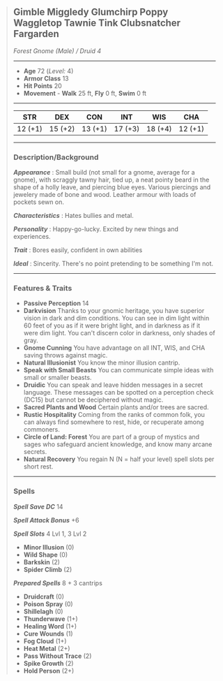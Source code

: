 > ## Gimble Miggledy Glumchirp Poppy Waggletop Tawnie Tink Clubsnatcher Fargarden
> 
> *Forest Gnome (Male) / Druid 4*
> 
> * * *
> 
> - **Age** 72 (*Level:* 4)
> - **Armor Class** 13
> - **Hit Points** 20
> - **Movement** \- **Walk** 25 ft, **Fly** 0 ft, **Swim** 0 ft
> 
> * * *
> 
> | STR | DEX | CON | INT | WIS | CHA |
> | --- | --- | --- | --- | --- | --- |
> | 12 (+1) | 15 (+2) | 13 (+1) | 17 (+3) | 18 (+4) | 12 (+1) |
> 
> * * *
> 
> ### Description/Background
> 
> ***Appearance*** : Small build (not small for a gnome, average for a gnome), with scraggly tawny hair, tied up, a neat pointy beard in the shape of a holly leave, and piercing blue eyes. Various piercings and jewelery made of bone and wood. Leather armour with loads of pockets sewn on.
> 
> ***Characteristics*** : Hates bullies and metal.
> 
> ***Personality*** : Happy-go-lucky. Excited by new things and experiences.
> 
> ***Trait*** : Bores easily, confident in own abilities
> 
> ***Ideal*** : Sincerity. There's no point pretending to be something I'm not.
> 
> * * *
>
> ### Features & Traits
>
> - **Passive Perception** 14
> - **Darkvision** Thanks to your gnomic heritage, you have superior vision in dark and dim conditions. You can see in dim light within 60 feet of you as if it were bright light, and in darkness as if it were dim light. You can't discern color in darkness, only shades of gray.
> - **Gnome Cunning** You have advantage on all INT, WIS, and CHA saving throws against magic.
> - **Natural Illusionist** You know the minor illusion cantrip.
> - **Speak with Small Beasts** You can communicate simple ideas with small or smaller beasts.
> - **Druidic** You can speak and leave hidden messages in a secret language. These messages can be spotted on a perception check (DC15) but cannot be deciphered without magic.
> - **Sacred Plants and Wood** Certain plants and/or trees are sacred.
> - **Rustic Hospitality** Coming from the ranks of common folk, you can always find somewhere to rest, hide, or recuperate among commoners.
> - **Circle of Land: Forest** You are part of a group of mystics and sages who safeguard ancient knowledge, and know many arcane secrets.
> - **Natural Recovery** You regain N (N = half your level) spell slots per short rest.
>
> * * *
> 
> ### Spells
> 
> ***Spell Save DC*** 14
>
> ***Spell Attack Bonus*** +6
> 
> ***Spell Slots*** 4 Lvl 1, 3 Lvl 2
>
> - **Minor Illusion** (0)
> - **Wild Shape** (0)
> - **Barkskin** (2)
> - **Spider Climb** (2)
>
> ***Prepared Spells*** 8 + 3 cantrips
>
> - **Druidcraft** (0)
> - **Poison Spray** (0)
> - **Shillelagh** (0)
> - **Thunderwave** (1+)
> - **Healing Word** (1+)
> - **Cure Wounds** (1)
> - **Fog Cloud** (1+)
> - **Heat Metal** (2+)
> - **Pass Without Trace** (2)
> - **Spike Growth** (2)
> - **Hold Person** (2+)
> 
